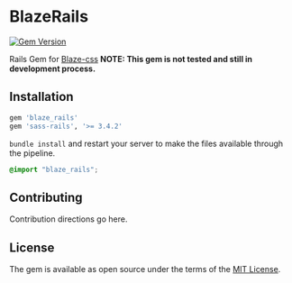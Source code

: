 # BlazeRails
[![Gem Version](https://badge.fury.io/rb/blaze_rails.svg)](https://badge.fury.io/rb/blaze_rails)

Rails Gem for [Blaze-css](http://blazecss.com/)
**NOTE: This gem is not tested and still in development process.**



## Installation

```ruby
gem 'blaze_rails'
gem 'sass-rails', '>= 3.4.2'
```

`bundle install` and restart your server to make the files available through the pipeline.



```scss
@import "blaze_rails";
```

## Contributing
Contribution directions go here.

## License
The gem is available as open source under the terms of the [MIT License](http://opensource.org/licenses/MIT).

